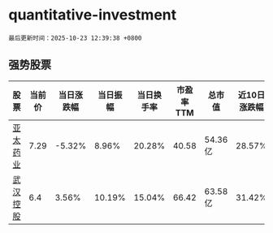 # quantitative-investment

`最后更新时间：2025-10-23 12:39:38 +0800`

## 强势股票

|股票|当前价|当日涨跌幅|当日振幅|当日换手率|市盈率TTM|总市值|近10日涨跌幅|
|----|----|----|----|----|----|----|----|
|[亚太药业](https://xueqiu.com/S/SZ002370)|7.29|-5.32%|8.96%|20.28%|40.58|54.36亿|28.57%|
|[武汉控股](https://xueqiu.com/S/SH600168)|6.4|3.56%|10.19%|15.04%|66.42|63.58亿|31.42%|
